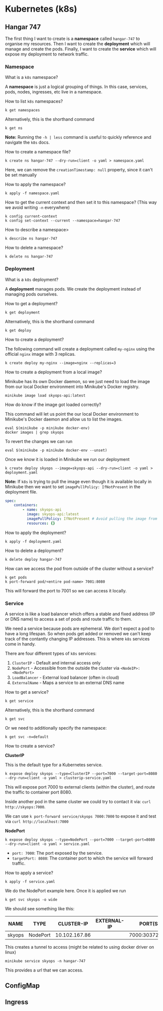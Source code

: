# Kubernetes (k8s)

## Hangar 747

The first thing I want to create is a **namespace** called `hangar-747` to organise my resources. Then I want to create
the **deployment** which will manage and create the pods. Finally, I want to create the **service** which will expose
my deployment to network traffic.

### Namespace

What is a `k8s` namespace?

A **namespace** is just a logical grouping of things. In this case, services, pods, nodes, ingresses, etc live in a
namespace.

How to list `k8s` namespaces?

```shell
k get namespaces
```

Alternatively, this is the shorthand command

```shell
k get ns
```

**Note:** Running the `-h | less` command is useful to quickly reference and navigate the `k8s` docs.

How to create a namespace file?

```shell
k create ns hangar-747 --dry-run=client -o yaml > namespace.yaml
```

Here, we can remove the `creationTimestamp: null` property, since it can't be set manually

How to apply the namespace?

```shell
k apply -f namespace.yaml
```

How to get the current context and then set it to this namespace? (This way we avoid writing `-n` everywhere)

```shell
k config current-context
k config set-context --current --namespace=hangar-747
```

How to describe a namespace>

```shell
k describe ns hangar-747
```

How to delete a namespace?

```shell
k delete ns hangar-747
```

### Deployment

What is a `k8s` deployment?

A **deployment** manages pods. We create the deployment instead of managing pods ourselves.

How to get a deployment?

```shell
k get deployment
```

Alternatively, this is the shorthand command

```shell
k get deploy
```

How to create a deployment?

The following command will create a deployment called `my-nginx` using the official `nginx` image with 3 replicas.

```shell
k create deploy my-nginx --image=nginx --replicas=3
```

How to create a deployment from a local image?

Minikube has its own Docker daemon, so we just need to load the image from our local Docker environment into Minikube's Docker registry.

```shell
minikube image load skyops-api:latest
```

How do know if the image got loaded correctly?

This command will let us point the our local Docker environment to Minikube's Docker daemon and allow us to list the
images.

```shell
eval $(minikube -p minikube docker-env)
docker images | grep skyops
```

To revert the changes we can run

```shell
eval $(minikube -p minikube docker-env --unset)
```

Once we know it is loaded in Minikube we run our deployment

```shell
k create deploy skyops --image=skyops-api --dry-run=client -o yaml > deployment.yaml
```

**Note:** If `k8s` is trying to pull the image even though it is available locally in Minikube then we want to set
`imagePullPolicy: IfNotPresent` in the deployment file.

```yaml
spec:
    containers:
        - name: skyops-api
          image: skyops-api:latest
          imagePullPolicy: IfNotPresent # Avoid pulling the image from an external registry
          resources: {}
```

How to apply the deployment?

```shell
k apply -f deployment.yaml
```

How to delete a deployment?

```shell
k delete deploy hangar-747
```

How can we access the pod from outside of the cluster without a service?

```
k get pods
k port-forward pod/<entire pod-name> 7001:8080
```

This will forward the port to 7001 so we can access it locally.

### Service

A service is like a load balancer which offers a stable and fixed address (IP or DNS name) to access a set of pods and
route traffic to them.

We need a service because pods are ephemeral. We don't expect a pod to have a long lifespan. So when pods get added or
removed we can't keep track of the contantly changing IP addresses. This is where `k8s` services come in handy.

There are four different types of `k8s` services:

1. `ClusterIP` - Default and internal access only
2. `NodePort` - Accessible from the outside the cluster via `<NodeIP>:<NodePort>`
3. `LoadBalancer` - External load balancer (often in cloud)
4. `ExternalName` - Maps a service to an external DNS name

How to get a service?

```shell
k get service
```

Alternatively, this is the shorthand command

```shell
k get svc
```

Or we need to additionally specify the namespace:

```shell
k get svc -n=default
```

How to create a service?

**ClusterIP**

This is the default type for a Kubernetes service.

```shell
k expose deploy skyops --type=ClusterIP --port=7000 --target-port=8080 --dry-run=client -o yaml > clusterip-service.yaml
```

This will expose port 7000 to external clients (within the cluster), and route the traffic to container port 8080.

Inside another pod in the same cluster we could try to contact it via: `curl http://skyops:7000`.

We can use `k port-forward service/skyops 7000:7000` to expose it and test via `curl http://localhost:7000`

**NodePort**

```shell
k expose deploy skyops --type=NodePort --port=7000 --target-port=8080 --dry-run=client -o yaml > service.yaml
```

-   `port: 7000`: The port exposed by the service.
-   `targetPort: 8080`: The container port to which the service will forward traffic.

How to apply a service?

```shell
k apply -f service.yaml
```

We do the NodePort example here. Once it is applied we run

```shell
k get svc skyops -o wide
```

We should see something like this:

| NAME   | TYPE     | CLUSTER-IP    | EXTERNAL-IP | PORT(S)        | AGE   | SELECTOR   |
| ------ | -------- | ------------- | ----------- | -------------- | ----- | ---------- |
| skyops | NodePort | 10.102.167.86 | <none>      | 7000:30372/TCP | 5m31s | app=skyops |

This creates a tunnel to access (might be related to using docker driver on linux)

```shell
minikube service skyops -n hangar-747
```

This provides a url that we can access.

## ConfigMap

## Ingress
